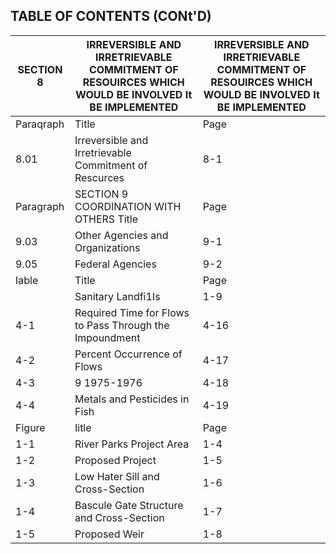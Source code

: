 ## TABLE OF CONTENTS (CONt'D)

| SECTION 8   | IRREVERSIBLE AND IRRETRIEVABLE COMMITMENT OF RESOUIRCES WHICH WOULD BE INVOLVED It BE IMPLEMENTED   | IRREVERSIBLE AND IRRETRIEVABLE COMMITMENT OF RESOUIRCES WHICH WOULD BE INVOLVED It BE IMPLEMENTED   |
|-------------|-----------------------------------------------------------------------------------------------------|-----------------------------------------------------------------------------------------------------|
| Paraqraph   | Title                                                                                               | Page                                                                                                |
| 8.01        | Irreversible and Irretrievable Commitment of Rescurces                                              | 8-1                                                                                                 |
| Paragraph   | SECTION 9 COORDINATION WITH OTHERS Title                                                            | Page                                                                                                |
| 9.03        | Other Agencies and Organizations                                                                    | 9-1                                                                                                 |
| 9.05        | Federal Agencies                                                                                    | 9-2                                                                                                 |
| Iable       | Title                                                                                               | Page                                                                                                |
|             | Sanitary Landfi1Is                                                                                  | 1-9                                                                                                 |
| 4-1         | Required Time for Flows to Pass Through the Impoundment                                             | 4-16                                                                                                |
| 4-2         | Percent Occurrence of Flows                                                                         | 4-17                                                                                                |
| 4-3         | 9 1975-1976                                                                                         | 4-18                                                                                                |
| 4-4         | Metals and Pesticides in Fish                                                                       | 4-19                                                                                                |
| Figure      | Iitle                                                                                               | Page                                                                                                |
| 1-1         | River Parks Project Area                                                                            | 1-4                                                                                                 |
| 1-2         | Proposed Project                                                                                    | 1-5                                                                                                 |
| 1-3         | Low Hater Sill and Cross-Section                                                                    | 1-6                                                                                                 |
| 1-4         | Bascule Gate Structure and Cross-Section                                                            | 1-7                                                                                                 |
| 1-5         | Proposed Weir                                                                                       | 1-8                                                                                                 |